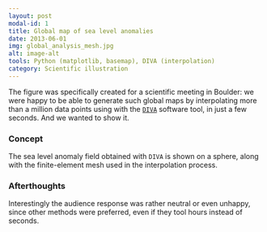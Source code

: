 ```yaml
---
layout: post
modal-id: 1
title: Global map of sea level anomalies
date: 2013-06-01
img: global_analysis_mesh.jpg
alt: image-alt
tools: Python (matplotlib, basemap), DIVA (interpolation)
category: Scientific illustration
---
```


The figure was specifically created for a scientific meeting in Boulder: we were happy to be able to generate such global maps by interpolating more than a million data points using with the [`DIVA`](https://github.com/gher-ulg/DIVA) software tool, in just a few seconds. And we wanted to show it.

### Concept

The sea level anomaly field obtained with `DIVA` is shown on a sphere, along with the finite-element mesh used in the interpolation process.

### Afterthoughts

Interestingly the audience response was rather neutral or even unhappy, since other methods were preferred, even if they tool hours instead of seconds.
